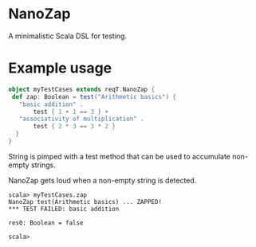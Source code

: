 NanoZap
=======

A minimalistic Scala DSL for testing.

Example usage
=============

```scala    
object myTestCases extends reqT.NanoZap {
 def zap: Boolean = test("Arithmetic basics") { 
   "basic addition" .
       test { 1 + 1 == 3 } +
   "associativity of multiplication" .
       test { 2 * 3 == 3 * 2 } 
  }
}
```

String is pimped with a test method that can be used to accumulate non-empty strings. 

NanoZap gets loud when a non-empty string is detected.

```
scala> myTestCases.zap
NanoZap test(Arithmetic basics) ... ZAPPED!
*** TEST FAILED: basic addition

res0: Boolean = false

scala>
```
